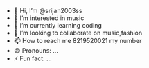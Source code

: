 - 👋 Hi, I’m @srijan2003ss
- 👀 I’m interested in music
- 🌱 I’m currently learning coding
- 💞️ I’m looking to collaborate on music,fashion
- 📫 How to reach me 8219520021 my number
- 😄 Pronouns: ...
- ⚡ Fun fact: ...

<!---
srijan2003ss/srijan2003ss is a ✨ special ✨ repository because its `README.md` (this file) appears on your GitHub profile.
You can click the Preview link to take a look at your changes.
--->
